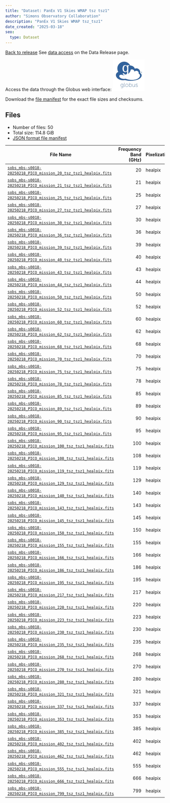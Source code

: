```yaml
---
title: "Dataset: PanEx V1 Skies WMAP tsz tsz1"
author: "Simons Observatory Collaboration"
description: "PanEx V1 Skies WMAP tsz_tsz1"
date_created: "2025-03-18"
seo:
  type: Dataset
---
```


[Back to release](./panexv1-compsep.html#datasets)
See [data access](./panexv1-compsep.html#data-access) on the Data Release page.

Access the data through the Globus web interface: [![Download via Globus](images/globus-logo.png)](https://app.globus.org/file-manager?origin_id=53b2a147-ae9d-4bbf-9d18-3b46d133d4bb&origin_path=%2Fpanexp_v1_compsep%2Ftsz_tsz1%2F)

Download the [file manifest](https://g-0a470a.6b7bd8.0ec8.data.globus.org/panexp_v1_compsep/tsz_tsz1/manifest.json) for the exact file sizes and checksums.

## Files

- Number of files: 50
- Total size: 114.8 GiB
- [JSON format file manifest](https://g-0a470a.6b7bd8.0ec8.data.globus.org/panexp_v1_compsep/tsz_tsz1/manifest.json)

|                                                                                                 File Name                                                                                                  | Frequency Band (GHz) | Pixelization |  Size   |
| ---------------------------------------------------------------------------------------------------------------------------------------------------------------------------------------------------------- | -------------------: | ------------ | ------- |
| [`sobs_mbs-s0018-20250218_PICO_mission_20_tsz_tsz1_healpix.fits`](https://g-0a470a.6b7bd8.0ec8.data.globus.org/panexp_v1_compsep/tsz_tsz1/sobs_mbs-s0018-20250218_PICO_mission_20_tsz_tsz1_healpix.fits)   |                   20 | healpix      | 2.3 GiB |
| [`sobs_mbs-s0018-20250218_PICO_mission_21_tsz_tsz1_healpix.fits`](https://g-0a470a.6b7bd8.0ec8.data.globus.org/panexp_v1_compsep/tsz_tsz1/sobs_mbs-s0018-20250218_PICO_mission_21_tsz_tsz1_healpix.fits)   |                   21 | healpix      | 2.3 GiB |
| [`sobs_mbs-s0018-20250218_PICO_mission_25_tsz_tsz1_healpix.fits`](https://g-0a470a.6b7bd8.0ec8.data.globus.org/panexp_v1_compsep/tsz_tsz1/sobs_mbs-s0018-20250218_PICO_mission_25_tsz_tsz1_healpix.fits)   |                   25 | healpix      | 2.3 GiB |
| [`sobs_mbs-s0018-20250218_PICO_mission_27_tsz_tsz1_healpix.fits`](https://g-0a470a.6b7bd8.0ec8.data.globus.org/panexp_v1_compsep/tsz_tsz1/sobs_mbs-s0018-20250218_PICO_mission_27_tsz_tsz1_healpix.fits)   |                   27 | healpix      | 2.3 GiB |
| [`sobs_mbs-s0018-20250218_PICO_mission_30_tsz_tsz1_healpix.fits`](https://g-0a470a.6b7bd8.0ec8.data.globus.org/panexp_v1_compsep/tsz_tsz1/sobs_mbs-s0018-20250218_PICO_mission_30_tsz_tsz1_healpix.fits)   |                   30 | healpix      | 2.3 GiB |
| [`sobs_mbs-s0018-20250218_PICO_mission_36_tsz_tsz1_healpix.fits`](https://g-0a470a.6b7bd8.0ec8.data.globus.org/panexp_v1_compsep/tsz_tsz1/sobs_mbs-s0018-20250218_PICO_mission_36_tsz_tsz1_healpix.fits)   |                   36 | healpix      | 2.3 GiB |
| [`sobs_mbs-s0018-20250218_PICO_mission_39_tsz_tsz1_healpix.fits`](https://g-0a470a.6b7bd8.0ec8.data.globus.org/panexp_v1_compsep/tsz_tsz1/sobs_mbs-s0018-20250218_PICO_mission_39_tsz_tsz1_healpix.fits)   |                   39 | healpix      | 2.3 GiB |
| [`sobs_mbs-s0018-20250218_PICO_mission_40_tsz_tsz1_healpix.fits`](https://g-0a470a.6b7bd8.0ec8.data.globus.org/panexp_v1_compsep/tsz_tsz1/sobs_mbs-s0018-20250218_PICO_mission_40_tsz_tsz1_healpix.fits)   |                   40 | healpix      | 2.3 GiB |
| [`sobs_mbs-s0018-20250218_PICO_mission_43_tsz_tsz1_healpix.fits`](https://g-0a470a.6b7bd8.0ec8.data.globus.org/panexp_v1_compsep/tsz_tsz1/sobs_mbs-s0018-20250218_PICO_mission_43_tsz_tsz1_healpix.fits)   |                   43 | healpix      | 2.3 GiB |
| [`sobs_mbs-s0018-20250218_PICO_mission_44_tsz_tsz1_healpix.fits`](https://g-0a470a.6b7bd8.0ec8.data.globus.org/panexp_v1_compsep/tsz_tsz1/sobs_mbs-s0018-20250218_PICO_mission_44_tsz_tsz1_healpix.fits)   |                   44 | healpix      | 2.3 GiB |
| [`sobs_mbs-s0018-20250218_PICO_mission_50_tsz_tsz1_healpix.fits`](https://g-0a470a.6b7bd8.0ec8.data.globus.org/panexp_v1_compsep/tsz_tsz1/sobs_mbs-s0018-20250218_PICO_mission_50_tsz_tsz1_healpix.fits)   |                   50 | healpix      | 2.3 GiB |
| [`sobs_mbs-s0018-20250218_PICO_mission_52_tsz_tsz1_healpix.fits`](https://g-0a470a.6b7bd8.0ec8.data.globus.org/panexp_v1_compsep/tsz_tsz1/sobs_mbs-s0018-20250218_PICO_mission_52_tsz_tsz1_healpix.fits)   |                   52 | healpix      | 2.3 GiB |
| [`sobs_mbs-s0018-20250218_PICO_mission_60_tsz_tsz1_healpix.fits`](https://g-0a470a.6b7bd8.0ec8.data.globus.org/panexp_v1_compsep/tsz_tsz1/sobs_mbs-s0018-20250218_PICO_mission_60_tsz_tsz1_healpix.fits)   |                   60 | healpix      | 2.3 GiB |
| [`sobs_mbs-s0018-20250218_PICO_mission_62_tsz_tsz1_healpix.fits`](https://g-0a470a.6b7bd8.0ec8.data.globus.org/panexp_v1_compsep/tsz_tsz1/sobs_mbs-s0018-20250218_PICO_mission_62_tsz_tsz1_healpix.fits)   |                   62 | healpix      | 2.3 GiB |
| [`sobs_mbs-s0018-20250218_PICO_mission_68_tsz_tsz1_healpix.fits`](https://g-0a470a.6b7bd8.0ec8.data.globus.org/panexp_v1_compsep/tsz_tsz1/sobs_mbs-s0018-20250218_PICO_mission_68_tsz_tsz1_healpix.fits)   |                   68 | healpix      | 2.3 GiB |
| [`sobs_mbs-s0018-20250218_PICO_mission_70_tsz_tsz1_healpix.fits`](https://g-0a470a.6b7bd8.0ec8.data.globus.org/panexp_v1_compsep/tsz_tsz1/sobs_mbs-s0018-20250218_PICO_mission_70_tsz_tsz1_healpix.fits)   |                   70 | healpix      | 2.3 GiB |
| [`sobs_mbs-s0018-20250218_PICO_mission_75_tsz_tsz1_healpix.fits`](https://g-0a470a.6b7bd8.0ec8.data.globus.org/panexp_v1_compsep/tsz_tsz1/sobs_mbs-s0018-20250218_PICO_mission_75_tsz_tsz1_healpix.fits)   |                   75 | healpix      | 2.3 GiB |
| [`sobs_mbs-s0018-20250218_PICO_mission_78_tsz_tsz1_healpix.fits`](https://g-0a470a.6b7bd8.0ec8.data.globus.org/panexp_v1_compsep/tsz_tsz1/sobs_mbs-s0018-20250218_PICO_mission_78_tsz_tsz1_healpix.fits)   |                   78 | healpix      | 2.3 GiB |
| [`sobs_mbs-s0018-20250218_PICO_mission_85_tsz_tsz1_healpix.fits`](https://g-0a470a.6b7bd8.0ec8.data.globus.org/panexp_v1_compsep/tsz_tsz1/sobs_mbs-s0018-20250218_PICO_mission_85_tsz_tsz1_healpix.fits)   |                   85 | healpix      | 2.3 GiB |
| [`sobs_mbs-s0018-20250218_PICO_mission_89_tsz_tsz1_healpix.fits`](https://g-0a470a.6b7bd8.0ec8.data.globus.org/panexp_v1_compsep/tsz_tsz1/sobs_mbs-s0018-20250218_PICO_mission_89_tsz_tsz1_healpix.fits)   |                   89 | healpix      | 2.3 GiB |
| [`sobs_mbs-s0018-20250218_PICO_mission_90_tsz_tsz1_healpix.fits`](https://g-0a470a.6b7bd8.0ec8.data.globus.org/panexp_v1_compsep/tsz_tsz1/sobs_mbs-s0018-20250218_PICO_mission_90_tsz_tsz1_healpix.fits)   |                   90 | healpix      | 2.3 GiB |
| [`sobs_mbs-s0018-20250218_PICO_mission_95_tsz_tsz1_healpix.fits`](https://g-0a470a.6b7bd8.0ec8.data.globus.org/panexp_v1_compsep/tsz_tsz1/sobs_mbs-s0018-20250218_PICO_mission_95_tsz_tsz1_healpix.fits)   |                   95 | healpix      | 2.3 GiB |
| [`sobs_mbs-s0018-20250218_PICO_mission_100_tsz_tsz1_healpix.fits`](https://g-0a470a.6b7bd8.0ec8.data.globus.org/panexp_v1_compsep/tsz_tsz1/sobs_mbs-s0018-20250218_PICO_mission_100_tsz_tsz1_healpix.fits) |                  100 | healpix      | 2.3 GiB |
| [`sobs_mbs-s0018-20250218_PICO_mission_108_tsz_tsz1_healpix.fits`](https://g-0a470a.6b7bd8.0ec8.data.globus.org/panexp_v1_compsep/tsz_tsz1/sobs_mbs-s0018-20250218_PICO_mission_108_tsz_tsz1_healpix.fits) |                  108 | healpix      | 2.3 GiB |
| [`sobs_mbs-s0018-20250218_PICO_mission_119_tsz_tsz1_healpix.fits`](https://g-0a470a.6b7bd8.0ec8.data.globus.org/panexp_v1_compsep/tsz_tsz1/sobs_mbs-s0018-20250218_PICO_mission_119_tsz_tsz1_healpix.fits) |                  119 | healpix      | 2.3 GiB |
| [`sobs_mbs-s0018-20250218_PICO_mission_129_tsz_tsz1_healpix.fits`](https://g-0a470a.6b7bd8.0ec8.data.globus.org/panexp_v1_compsep/tsz_tsz1/sobs_mbs-s0018-20250218_PICO_mission_129_tsz_tsz1_healpix.fits) |                  129 | healpix      | 2.3 GiB |
| [`sobs_mbs-s0018-20250218_PICO_mission_140_tsz_tsz1_healpix.fits`](https://g-0a470a.6b7bd8.0ec8.data.globus.org/panexp_v1_compsep/tsz_tsz1/sobs_mbs-s0018-20250218_PICO_mission_140_tsz_tsz1_healpix.fits) |                  140 | healpix      | 2.3 GiB |
| [`sobs_mbs-s0018-20250218_PICO_mission_143_tsz_tsz1_healpix.fits`](https://g-0a470a.6b7bd8.0ec8.data.globus.org/panexp_v1_compsep/tsz_tsz1/sobs_mbs-s0018-20250218_PICO_mission_143_tsz_tsz1_healpix.fits) |                  143 | healpix      | 2.3 GiB |
| [`sobs_mbs-s0018-20250218_PICO_mission_145_tsz_tsz1_healpix.fits`](https://g-0a470a.6b7bd8.0ec8.data.globus.org/panexp_v1_compsep/tsz_tsz1/sobs_mbs-s0018-20250218_PICO_mission_145_tsz_tsz1_healpix.fits) |                  145 | healpix      | 2.3 GiB |
| [`sobs_mbs-s0018-20250218_PICO_mission_150_tsz_tsz1_healpix.fits`](https://g-0a470a.6b7bd8.0ec8.data.globus.org/panexp_v1_compsep/tsz_tsz1/sobs_mbs-s0018-20250218_PICO_mission_150_tsz_tsz1_healpix.fits) |                  150 | healpix      | 2.3 GiB |
| [`sobs_mbs-s0018-20250218_PICO_mission_155_tsz_tsz1_healpix.fits`](https://g-0a470a.6b7bd8.0ec8.data.globus.org/panexp_v1_compsep/tsz_tsz1/sobs_mbs-s0018-20250218_PICO_mission_155_tsz_tsz1_healpix.fits) |                  155 | healpix      | 2.3 GiB |
| [`sobs_mbs-s0018-20250218_PICO_mission_166_tsz_tsz1_healpix.fits`](https://g-0a470a.6b7bd8.0ec8.data.globus.org/panexp_v1_compsep/tsz_tsz1/sobs_mbs-s0018-20250218_PICO_mission_166_tsz_tsz1_healpix.fits) |                  166 | healpix      | 2.3 GiB |
| [`sobs_mbs-s0018-20250218_PICO_mission_186_tsz_tsz1_healpix.fits`](https://g-0a470a.6b7bd8.0ec8.data.globus.org/panexp_v1_compsep/tsz_tsz1/sobs_mbs-s0018-20250218_PICO_mission_186_tsz_tsz1_healpix.fits) |                  186 | healpix      | 2.3 GiB |
| [`sobs_mbs-s0018-20250218_PICO_mission_195_tsz_tsz1_healpix.fits`](https://g-0a470a.6b7bd8.0ec8.data.globus.org/panexp_v1_compsep/tsz_tsz1/sobs_mbs-s0018-20250218_PICO_mission_195_tsz_tsz1_healpix.fits) |                  195 | healpix      | 2.3 GiB |
| [`sobs_mbs-s0018-20250218_PICO_mission_217_tsz_tsz1_healpix.fits`](https://g-0a470a.6b7bd8.0ec8.data.globus.org/panexp_v1_compsep/tsz_tsz1/sobs_mbs-s0018-20250218_PICO_mission_217_tsz_tsz1_healpix.fits) |                  217 | healpix      | 2.3 GiB |
| [`sobs_mbs-s0018-20250218_PICO_mission_220_tsz_tsz1_healpix.fits`](https://g-0a470a.6b7bd8.0ec8.data.globus.org/panexp_v1_compsep/tsz_tsz1/sobs_mbs-s0018-20250218_PICO_mission_220_tsz_tsz1_healpix.fits) |                  220 | healpix      | 2.3 GiB |
| [`sobs_mbs-s0018-20250218_PICO_mission_223_tsz_tsz1_healpix.fits`](https://g-0a470a.6b7bd8.0ec8.data.globus.org/panexp_v1_compsep/tsz_tsz1/sobs_mbs-s0018-20250218_PICO_mission_223_tsz_tsz1_healpix.fits) |                  223 | healpix      | 2.3 GiB |
| [`sobs_mbs-s0018-20250218_PICO_mission_230_tsz_tsz1_healpix.fits`](https://g-0a470a.6b7bd8.0ec8.data.globus.org/panexp_v1_compsep/tsz_tsz1/sobs_mbs-s0018-20250218_PICO_mission_230_tsz_tsz1_healpix.fits) |                  230 | healpix      | 2.3 GiB |
| [`sobs_mbs-s0018-20250218_PICO_mission_235_tsz_tsz1_healpix.fits`](https://g-0a470a.6b7bd8.0ec8.data.globus.org/panexp_v1_compsep/tsz_tsz1/sobs_mbs-s0018-20250218_PICO_mission_235_tsz_tsz1_healpix.fits) |                  235 | healpix      | 2.3 GiB |
| [`sobs_mbs-s0018-20250218_PICO_mission_268_tsz_tsz1_healpix.fits`](https://g-0a470a.6b7bd8.0ec8.data.globus.org/panexp_v1_compsep/tsz_tsz1/sobs_mbs-s0018-20250218_PICO_mission_268_tsz_tsz1_healpix.fits) |                  268 | healpix      | 2.3 GiB |
| [`sobs_mbs-s0018-20250218_PICO_mission_270_tsz_tsz1_healpix.fits`](https://g-0a470a.6b7bd8.0ec8.data.globus.org/panexp_v1_compsep/tsz_tsz1/sobs_mbs-s0018-20250218_PICO_mission_270_tsz_tsz1_healpix.fits) |                  270 | healpix      | 2.3 GiB |
| [`sobs_mbs-s0018-20250218_PICO_mission_280_tsz_tsz1_healpix.fits`](https://g-0a470a.6b7bd8.0ec8.data.globus.org/panexp_v1_compsep/tsz_tsz1/sobs_mbs-s0018-20250218_PICO_mission_280_tsz_tsz1_healpix.fits) |                  280 | healpix      | 2.3 GiB |
| [`sobs_mbs-s0018-20250218_PICO_mission_321_tsz_tsz1_healpix.fits`](https://g-0a470a.6b7bd8.0ec8.data.globus.org/panexp_v1_compsep/tsz_tsz1/sobs_mbs-s0018-20250218_PICO_mission_321_tsz_tsz1_healpix.fits) |                  321 | healpix      | 2.3 GiB |
| [`sobs_mbs-s0018-20250218_PICO_mission_337_tsz_tsz1_healpix.fits`](https://g-0a470a.6b7bd8.0ec8.data.globus.org/panexp_v1_compsep/tsz_tsz1/sobs_mbs-s0018-20250218_PICO_mission_337_tsz_tsz1_healpix.fits) |                  337 | healpix      | 2.3 GiB |
| [`sobs_mbs-s0018-20250218_PICO_mission_353_tsz_tsz1_healpix.fits`](https://g-0a470a.6b7bd8.0ec8.data.globus.org/panexp_v1_compsep/tsz_tsz1/sobs_mbs-s0018-20250218_PICO_mission_353_tsz_tsz1_healpix.fits) |                  353 | healpix      | 2.3 GiB |
| [`sobs_mbs-s0018-20250218_PICO_mission_385_tsz_tsz1_healpix.fits`](https://g-0a470a.6b7bd8.0ec8.data.globus.org/panexp_v1_compsep/tsz_tsz1/sobs_mbs-s0018-20250218_PICO_mission_385_tsz_tsz1_healpix.fits) |                  385 | healpix      | 2.3 GiB |
| [`sobs_mbs-s0018-20250218_PICO_mission_402_tsz_tsz1_healpix.fits`](https://g-0a470a.6b7bd8.0ec8.data.globus.org/panexp_v1_compsep/tsz_tsz1/sobs_mbs-s0018-20250218_PICO_mission_402_tsz_tsz1_healpix.fits) |                  402 | healpix      | 2.3 GiB |
| [`sobs_mbs-s0018-20250218_PICO_mission_462_tsz_tsz1_healpix.fits`](https://g-0a470a.6b7bd8.0ec8.data.globus.org/panexp_v1_compsep/tsz_tsz1/sobs_mbs-s0018-20250218_PICO_mission_462_tsz_tsz1_healpix.fits) |                  462 | healpix      | 2.3 GiB |
| [`sobs_mbs-s0018-20250218_PICO_mission_555_tsz_tsz1_healpix.fits`](https://g-0a470a.6b7bd8.0ec8.data.globus.org/panexp_v1_compsep/tsz_tsz1/sobs_mbs-s0018-20250218_PICO_mission_555_tsz_tsz1_healpix.fits) |                  555 | healpix      | 2.3 GiB |
| [`sobs_mbs-s0018-20250218_PICO_mission_666_tsz_tsz1_healpix.fits`](https://g-0a470a.6b7bd8.0ec8.data.globus.org/panexp_v1_compsep/tsz_tsz1/sobs_mbs-s0018-20250218_PICO_mission_666_tsz_tsz1_healpix.fits) |                  666 | healpix      | 2.3 GiB |
| [`sobs_mbs-s0018-20250218_PICO_mission_799_tsz_tsz1_healpix.fits`](https://g-0a470a.6b7bd8.0ec8.data.globus.org/panexp_v1_compsep/tsz_tsz1/sobs_mbs-s0018-20250218_PICO_mission_799_tsz_tsz1_healpix.fits) |                  799 | healpix      | 2.3 GiB |
